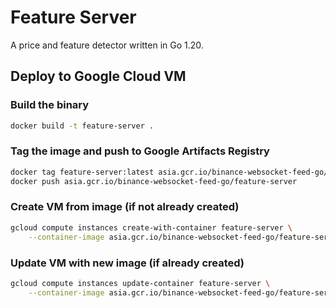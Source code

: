 # Feature Server 

A price and feature detector written in Go 1.20.

## Deploy to Google Cloud VM

### Build the binary

```bash
docker build -t feature-server .
```

### Tag the image and push to Google Artifacts Registry

```bash
docker tag feature-server:latest asia.gcr.io/binance-websocket-feed-go/feature-server
docker push asia.gcr.io/binance-websocket-feed-go/feature-server
``` 

### Create VM from image (if not already created)

```bash
gcloud compute instances create-with-container feature-server \
    --container-image asia.gcr.io/binance-websocket-feed-go/feature-server 
```

### Update VM with new image (if already created)

```bash 
gcloud compute instances update-container feature-server \
    --container-image asia.gcr.io/binance-websocket-feed-go/feature-server
```

<!-- ```bash
go get github.com/0xSmartCrypto/binance-websocket-feed-go
``` -->
